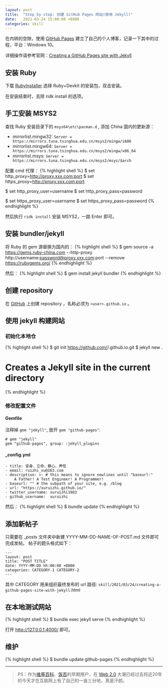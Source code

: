```yaml
---
layout: post
title:  "Step by step: 创建 GitHub Pages 网站(使用 Jekyll)"
date:   2021-03-24 15:00:00 +0800
categories: skill
---
```


在内转的空隙，使用 [GitHub Pages] 建立了自己的个人博客，记录一下其中的过程，平台：Windows 10。

详细操作请参考官网：[Creating a GitHub Pages site with Jekyll](https://docs.github.com/en/github/working-with-github-pages/creating-a-github-pages-site-with-jekyll)

## 安装 Ruby

下载 [RubyInstaller](https://rubyinstaller.org/downloads/) 选择 Ruby+Devkit 的安装包，双击安装。

在安装结束时，去除 ridk install 的选项。

## 手工安装 MSYS2

查找 Ruby 安装目录下的 `msys64\etc\pacman.d` , 添加 China 国内的更新源：

- mirrorlist.mingw32: `Server = https://mirrors.tuna.tsinghua.edu.cn/msys2/mingw/i686`
- mirrorlist.mingw64: `Server = https://mirrors.tuna.tsinghua.edu.cn/msys2/mingw/x86_64`
- mirrorlist.msys: `Server = https://mirrors.tuna.tsinghua.edu.cn/msys2/msys/$arch`

配置 cmd 代理：
{% highlight shell %}
$ set http_proxy=http://proxy.xxx.com:port
$ set https_proxy=http://proxy.xxx.com:port

$ set http_proxy_user=username
$ set http_proxy_pass=password

$ set https_proxy_user=username
$ set https_proxy_pass=password
{% endhighlight %}

然后执行 `ridk install` 安装 MSYS2，一路 Enter 即可。

## 安装 bundler/jekyll

将 Ruby 的 gem 源替换为国内的：
{% highlight shell %}
$ gem source -a https://gems.ruby-china.com --http-proxy http://username:password@proxy.xxx.com:port --remove https://rubygems.org/
{% endhighlight %}

然后：
{% highlight shell %}
$ gem install jekyll bundler
{% endhighlight %}

## 创建 repository

在 [GitHub] 上创建 repository ，名称必须为 `<user>.github.io` 。

## 使用 jekyll 构建网站

### 初始化本地仓

{% highlight shell %}
$ git init https://github.com/<user>/<user>.github.io.git
$ jekyll new .
# Creates a Jekyll site in the current directory
{% endhighlight %}

### 修改配置文件

#### Gemfile

注释掉 `gem "jekyll"`, 放开 `gem "github-pages"`.

```
# gem "jekyll"
gem "github-pages", group: :jekyll_plugins
```

#### _config.yml

```
- title: 安身、立命、静心、养性
- email: ruizhi_xu@163.com
- description: >- # this means to ignore newlines until "baseurl:"
    A Father! A Test Engineer! A Programmer!
- baseurl: "" # the subpath of your site, e.g. /blog
- url: "https://xuruizhi.github.io/"
- twitter_username: xuruizhi1983
- github_username:  xuruizhi
```

然后：
{% highlight shell %}
$ bundle update
{% endhighlight %}

## 添加新帖子

只需要在 _posts 文件夹中新建 YYYY-MM-DD-NAME-OF-POST.md 文件即可完成发帖。
帖子的题头格式如下：

```
---
layout: post
title: "POST TITLE"
date: YYYY-MM-DD hh:00:00 +0800
categories: CATEGORY-1 CATEGORY-2
---
```

其中 CATEGORY 用来组织最终发布的 url 路径: `skill/2021/03/24/creating-a-github-pages-site-with-jekyll`.html

## 在本地测试网站

{% highlight shell %}
$ bundle exec jekyll serve
{% endhighlight %}

打开 http://127.0.0.1:4000/ 即可。


## 维护

{% highlight shell %}
$ bundle update github-pages
{% endhighlight %}

---

> PS：作为[维基百科]、[饭否]的早期用户，在 [Web 2.0] 大潮已经过去将近20年的今天才在互联网上有了自己的一亩三分地，真是汗颜。

[GitHub]: https://github.com/
[GitHub Pages]: https://pages.github.com/
[维基百科]: https://zh.wikipedia.org/
[饭否]: https://fanfou.com/
[Web 2.0]: https://zh.wikipedia.org/wiki/Web_2.0
